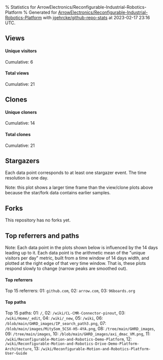 % Statistics for ArrowElectronics/Reconfigurable-Industrial-Robotics-Platform
% Generated for [ArrowElectronics/Reconfigurable-Industrial-Robotics-Platform](https://github.com/ArrowElectronics/Reconfigurable-Industrial-Robotics-Platform) with [jgehrcke/github-repo-stats](https://github.com/jgehrcke/github-repo-stats) at 2023-02-17 23:16 UTC.


## Views

#### Unique visitors
<div id="chart_views_unique" class="full-width-chart"></div>

Cumulative: 6

#### Total views
<div id="chart_views_total" class="full-width-chart"></div>

Cumulative: 21

<div class="pagebreak-for-print"> </div>

## Clones

#### Unique cloners
<div id="chart_clones_unique" class="full-width-chart"></div>

Cumulative: 14

#### Total clones
<div id="chart_clones_total" class="full-width-chart"></div>

Cumulative: 21



<div class="pagebreak-for-print"> </div>



## Stargazers

Each data point corresponds to at least one stargazer event.
The time resolution is one day.

<div id="chart_stargazers" class="full-width-chart"></div>


Note: this plot shows a larger time frame than the view/clone plots above because the star/fork data contains earlier samples.



## Forks

This repository has no forks yet.



<div class="pagebreak-for-print"> </div>



## Top referrers and paths


Note: Each data point in the plots shown below is influenced by the 14 days
leading up to it. Each data point is the arithmetic mean of the "unique
visitors per day" metric, built from a time window of 14 days width, and
plotted at the right edge of that very time window. That is, these plots
respond slowly to change (narrow peaks are smoothed out).




#### Top referrers


<div id="chart_referrers_top_n_alltime" class="full-width-chart"></div>

Top 15 referrers: 01: `github.com`, 02: `arrow.com`, 03: `96boards.org`





#### Top paths


<div id="chart_paths_top_n_alltime" class="full-width-chart"></div>

Top 15 paths: 01: `/`, 02: `/wiki/CL-CMR-Connector-pinout`, 03: `/wiki/Home/_edit`, 04: `/wiki/_new`, 05: `/wiki`, 06: `/blob/main/GHRD_images/IP_search_path3.png`, 07: `/blob/main/images/MitySom_5CSX-H5-4YA.png`, 08: `/tree/main/GHRD_images`, 09: `/tree/main/images`, 10: `/blob/main/GHRD_images/axi_dmac_VM.png`, 11: `/wiki/Reconfigurable-Motion-and-Robotics-Demo-Platform`, 12: `/wiki/Reconfigurable-Motion-and-Robotics-Drive-Demo-Platform-Architecture`, 13: `/wiki/Reconfigurable-Motion-and-Robotics-Platform-User-Guide`


<script type="text/javascript">
    vegaEmbed('#chart_views_unique', {"$schema": "https://vega.github.io/schema/vega-lite/v4.17.0.json", "config": {"arc": {"fill": "#1b1e23"}, "area": {"fill": "#1b1e23"}, "axisBottom": {"domainColor": "#a9b4c4", "gridColor": "#a9b4c4", "labelColor": "#1b1e23", "labelFont": "relative-mono-11-pitch-pro, Menlo, monospace", "tickColor": "#a9b4c4", "titleColor": "#1b1e23", "titleFont": "relative-mono-11-pitch-pro, Menlo, monospace"}, "axisLeft": {"domainColor": "#a9b4c4", "gridColor": "#a9b4c4", "labelColor": "#1b1e23", "labelFont": "relative-mono-11-pitch-pro, Menlo, monospace", "tickColor": "#a9b4c4", "titleColor": "#1b1e23", "titleFont": "relative-mono-11-pitch-pro, Menlo, monospace"}, "axisX": {"grid": false}, "axisY": {"grid": false, "labelBound": true}, "background": "#FFFFFF", "group": {"fill": "#FFFFFF"}, "header": {"fontWeight": 400, "labelFont": "relative-mono-11-pitch-pro, Menlo, monospace", "titleFont": "relative-mono-11-pitch-pro, Menlo, monospace"}, "legend": {"labelFont": "relative-mono-11-pitch-pro, Menlo, monospace", "symbolSize": 200, "symbolType": "circle", "titleFont": "relative-mono-11-pitch-pro, Menlo, monospace"}, "line": {"color": "#1b1e23", "stroke": "#1b1e23"}, "path": {"stroke": "#1b1e23"}, "point": {"color": "#1b1e23", "cursor": "pointer", "filled": true, "size": 20}, "range": {"category": ["#85a2f7", "#ea9755", "#7eb36a", "#f07071", "#bc85d9", "#e587b6", "#a9b4c4", "#d4c05e", "#64b9c4"]}, "style": {"bar": {"fill": "#1b1e23"}, "text": {"font": "relative-mono-11-pitch-pro, Menlo, monospace", "fontWeight": 400}}, "symbol": {"shape": "circle"}, "title": {"anchor": "start", "font": "relative-mono-11-pitch-pro, Menlo, monospace", "fontWeight": 400}, "trail": {"color": "#1b1e23", "stroke": "#1b1e23"}, "view": {"stroke": null}}, "data": {"name": "data-73a1bd608d325710fe06845cfab72a67"}, "datasets": {"data-73a1bd608d325710fe06845cfab72a67": [{"time": "2022-12-06T00:00:00+00:00", "views_total": 0, "views_unique": 0}, {"time": "2022-12-07T00:00:00+00:00", "views_total": 0, "views_unique": 0}, {"time": "2022-12-13T00:00:00+00:00", "views_total": 0, "views_unique": 0}, {"time": "2022-12-19T00:00:00+00:00", "views_total": 1, "views_unique": 1}, {"time": "2022-12-21T00:00:00+00:00", "views_total": 7, "views_unique": 1}, {"time": "2022-12-24T00:00:00+00:00", "views_total": 0, "views_unique": 0}, {"time": "2023-01-02T00:00:00+00:00", "views_total": 0, "views_unique": 0}, {"time": "2023-01-03T00:00:00+00:00", "views_total": 1, "views_unique": 1}, {"time": "2023-01-09T00:00:00+00:00", "views_total": 0, "views_unique": 0}, {"time": "2023-01-11T00:00:00+00:00", "views_total": 1, "views_unique": 1}, {"time": "2023-01-13T00:00:00+00:00", "views_total": 0, "views_unique": 0}, {"time": "2023-01-18T00:00:00+00:00", "views_total": 3, "views_unique": 1}, {"time": "2023-02-01T00:00:00+00:00", "views_total": 0, "views_unique": 0}, {"time": "2023-02-14T00:00:00+00:00", "views_total": 8, "views_unique": 1}]}, "encoding": {"tooltip": [{"field": "views_unique", "format": ".1f", "title": "views (u)", "type": "quantitative"}, {"field": "time", "format": "%B %e, %Y", "title": "date", "type": "temporal"}], "x": {"axis": {"labelAngle": 25}, "field": "time", "scale": {"domain": ["2022-12-06", "2023-02-14"]}, "timeUnit": "yearmonthdate", "title": "date", "type": "temporal"}, "y": {"axis": {}, "field": "views_unique", "scale": {"domain": [0, 1.1], "type": "linear", "zero": true}, "title": "unique views per day", "type": "quantitative"}}, "height": 200, "mark": {"point": true, "type": "line"}, "padding": 10, "width": "container"}, {"actions": false, "renderer": "svg"}).catch(console.error);
vegaEmbed('#chart_views_total', {"$schema": "https://vega.github.io/schema/vega-lite/v4.17.0.json", "config": {"arc": {"fill": "#1b1e23"}, "area": {"fill": "#1b1e23"}, "axisBottom": {"domainColor": "#a9b4c4", "gridColor": "#a9b4c4", "labelColor": "#1b1e23", "labelFont": "relative-mono-11-pitch-pro, Menlo, monospace", "tickColor": "#a9b4c4", "titleColor": "#1b1e23", "titleFont": "relative-mono-11-pitch-pro, Menlo, monospace"}, "axisLeft": {"domainColor": "#a9b4c4", "gridColor": "#a9b4c4", "labelColor": "#1b1e23", "labelFont": "relative-mono-11-pitch-pro, Menlo, monospace", "tickColor": "#a9b4c4", "titleColor": "#1b1e23", "titleFont": "relative-mono-11-pitch-pro, Menlo, monospace"}, "axisX": {"grid": false}, "axisY": {"grid": false, "labelBound": true}, "background": "#FFFFFF", "group": {"fill": "#FFFFFF"}, "header": {"fontWeight": 400, "labelFont": "relative-mono-11-pitch-pro, Menlo, monospace", "titleFont": "relative-mono-11-pitch-pro, Menlo, monospace"}, "legend": {"labelFont": "relative-mono-11-pitch-pro, Menlo, monospace", "symbolSize": 200, "symbolType": "circle", "titleFont": "relative-mono-11-pitch-pro, Menlo, monospace"}, "line": {"color": "#1b1e23", "stroke": "#1b1e23"}, "path": {"stroke": "#1b1e23"}, "point": {"color": "#1b1e23", "cursor": "pointer", "filled": true, "size": 20}, "range": {"category": ["#85a2f7", "#ea9755", "#7eb36a", "#f07071", "#bc85d9", "#e587b6", "#a9b4c4", "#d4c05e", "#64b9c4"]}, "style": {"bar": {"fill": "#1b1e23"}, "text": {"font": "relative-mono-11-pitch-pro, Menlo, monospace", "fontWeight": 400}}, "symbol": {"shape": "circle"}, "title": {"anchor": "start", "font": "relative-mono-11-pitch-pro, Menlo, monospace", "fontWeight": 400}, "trail": {"color": "#1b1e23", "stroke": "#1b1e23"}, "view": {"stroke": null}}, "data": {"name": "data-73a1bd608d325710fe06845cfab72a67"}, "datasets": {"data-73a1bd608d325710fe06845cfab72a67": [{"time": "2022-12-06T00:00:00+00:00", "views_total": 0, "views_unique": 0}, {"time": "2022-12-07T00:00:00+00:00", "views_total": 0, "views_unique": 0}, {"time": "2022-12-13T00:00:00+00:00", "views_total": 0, "views_unique": 0}, {"time": "2022-12-19T00:00:00+00:00", "views_total": 1, "views_unique": 1}, {"time": "2022-12-21T00:00:00+00:00", "views_total": 7, "views_unique": 1}, {"time": "2022-12-24T00:00:00+00:00", "views_total": 0, "views_unique": 0}, {"time": "2023-01-02T00:00:00+00:00", "views_total": 0, "views_unique": 0}, {"time": "2023-01-03T00:00:00+00:00", "views_total": 1, "views_unique": 1}, {"time": "2023-01-09T00:00:00+00:00", "views_total": 0, "views_unique": 0}, {"time": "2023-01-11T00:00:00+00:00", "views_total": 1, "views_unique": 1}, {"time": "2023-01-13T00:00:00+00:00", "views_total": 0, "views_unique": 0}, {"time": "2023-01-18T00:00:00+00:00", "views_total": 3, "views_unique": 1}, {"time": "2023-02-01T00:00:00+00:00", "views_total": 0, "views_unique": 0}, {"time": "2023-02-14T00:00:00+00:00", "views_total": 8, "views_unique": 1}]}, "encoding": {"tooltip": [{"field": "views_total", "format": ".1f", "title": "views (t)", "type": "quantitative"}, {"field": "time", "format": "%B %e, %Y", "title": "date", "type": "temporal"}], "x": {"axis": {"labelAngle": 25}, "field": "time", "scale": {"domain": ["2022-12-06", "2023-02-14"]}, "timeUnit": "yearmonthdate", "title": "date", "type": "temporal"}, "y": {"axis": {}, "field": "views_total", "scale": {"domain": [0, 8.8], "type": "linear", "zero": true}, "title": "total views per day", "type": "quantitative"}}, "height": 200, "mark": {"point": true, "type": "line"}, "padding": 10, "width": "container"}, {"actions": false, "renderer": "svg"}).catch(console.error);
vegaEmbed('#chart_clones_unique', {"$schema": "https://vega.github.io/schema/vega-lite/v4.17.0.json", "config": {"arc": {"fill": "#1b1e23"}, "area": {"fill": "#1b1e23"}, "axisBottom": {"domainColor": "#a9b4c4", "gridColor": "#a9b4c4", "labelColor": "#1b1e23", "labelFont": "relative-mono-11-pitch-pro, Menlo, monospace", "tickColor": "#a9b4c4", "titleColor": "#1b1e23", "titleFont": "relative-mono-11-pitch-pro, Menlo, monospace"}, "axisLeft": {"domainColor": "#a9b4c4", "gridColor": "#a9b4c4", "labelColor": "#1b1e23", "labelFont": "relative-mono-11-pitch-pro, Menlo, monospace", "tickColor": "#a9b4c4", "titleColor": "#1b1e23", "titleFont": "relative-mono-11-pitch-pro, Menlo, monospace"}, "axisX": {"grid": false}, "axisY": {"grid": false, "labelBound": true}, "background": "#FFFFFF", "group": {"fill": "#FFFFFF"}, "header": {"fontWeight": 400, "labelFont": "relative-mono-11-pitch-pro, Menlo, monospace", "titleFont": "relative-mono-11-pitch-pro, Menlo, monospace"}, "legend": {"labelFont": "relative-mono-11-pitch-pro, Menlo, monospace", "symbolSize": 200, "symbolType": "circle", "titleFont": "relative-mono-11-pitch-pro, Menlo, monospace"}, "line": {"color": "#1b1e23", "stroke": "#1b1e23"}, "path": {"stroke": "#1b1e23"}, "point": {"color": "#1b1e23", "cursor": "pointer", "filled": true, "size": 20}, "range": {"category": ["#85a2f7", "#ea9755", "#7eb36a", "#f07071", "#bc85d9", "#e587b6", "#a9b4c4", "#d4c05e", "#64b9c4"]}, "style": {"bar": {"fill": "#1b1e23"}, "text": {"font": "relative-mono-11-pitch-pro, Menlo, monospace", "fontWeight": 400}}, "symbol": {"shape": "circle"}, "title": {"anchor": "start", "font": "relative-mono-11-pitch-pro, Menlo, monospace", "fontWeight": 400}, "trail": {"color": "#1b1e23", "stroke": "#1b1e23"}, "view": {"stroke": null}}, "data": {"name": "data-b79e3e5f79ebb4b375817bb3f911e1b8"}, "datasets": {"data-b79e3e5f79ebb4b375817bb3f911e1b8": [{"clones_total": 4, "clones_unique": 2, "time": "2022-12-06T00:00:00+00:00"}, {"clones_total": 4, "clones_unique": 2, "time": "2022-12-07T00:00:00+00:00"}, {"clones_total": 1, "clones_unique": 1, "time": "2022-12-13T00:00:00+00:00"}, {"clones_total": 0, "clones_unique": 0, "time": "2022-12-19T00:00:00+00:00"}, {"clones_total": 0, "clones_unique": 0, "time": "2022-12-21T00:00:00+00:00"}, {"clones_total": 1, "clones_unique": 1, "time": "2022-12-24T00:00:00+00:00"}, {"clones_total": 1, "clones_unique": 1, "time": "2023-01-02T00:00:00+00:00"}, {"clones_total": 4, "clones_unique": 2, "time": "2023-01-03T00:00:00+00:00"}, {"clones_total": 1, "clones_unique": 1, "time": "2023-01-09T00:00:00+00:00"}, {"clones_total": 0, "clones_unique": 0, "time": "2023-01-11T00:00:00+00:00"}, {"clones_total": 1, "clones_unique": 1, "time": "2023-01-13T00:00:00+00:00"}, {"clones_total": 0, "clones_unique": 0, "time": "2023-01-18T00:00:00+00:00"}, {"clones_total": 3, "clones_unique": 2, "time": "2023-02-01T00:00:00+00:00"}, {"clones_total": 1, "clones_unique": 1, "time": "2023-02-14T00:00:00+00:00"}]}, "encoding": {"tooltip": [{"field": "clones_unique", "format": ".1f", "title": "clones (u)", "type": "quantitative"}, {"field": "time", "format": "%B %e, %Y", "title": "date", "type": "temporal"}], "x": {"axis": {"labelAngle": 25}, "field": "time", "scale": {"domain": ["2022-12-06", "2023-02-14"]}, "timeUnit": "yearmonthdate", "title": "date", "type": "temporal"}, "y": {"axis": {}, "field": "clones_unique", "scale": {"domain": [0, 2.2], "type": "linear", "zero": true}, "title": "unique clones per day", "type": "quantitative"}}, "height": 200, "mark": {"point": true, "type": "line"}, "padding": 10, "width": "container"}, {"actions": false, "renderer": "svg"}).catch(console.error);
vegaEmbed('#chart_clones_total', {"$schema": "https://vega.github.io/schema/vega-lite/v4.17.0.json", "config": {"arc": {"fill": "#1b1e23"}, "area": {"fill": "#1b1e23"}, "axisBottom": {"domainColor": "#a9b4c4", "gridColor": "#a9b4c4", "labelColor": "#1b1e23", "labelFont": "relative-mono-11-pitch-pro, Menlo, monospace", "tickColor": "#a9b4c4", "titleColor": "#1b1e23", "titleFont": "relative-mono-11-pitch-pro, Menlo, monospace"}, "axisLeft": {"domainColor": "#a9b4c4", "gridColor": "#a9b4c4", "labelColor": "#1b1e23", "labelFont": "relative-mono-11-pitch-pro, Menlo, monospace", "tickColor": "#a9b4c4", "titleColor": "#1b1e23", "titleFont": "relative-mono-11-pitch-pro, Menlo, monospace"}, "axisX": {"grid": false}, "axisY": {"grid": false, "labelBound": true}, "background": "#FFFFFF", "group": {"fill": "#FFFFFF"}, "header": {"fontWeight": 400, "labelFont": "relative-mono-11-pitch-pro, Menlo, monospace", "titleFont": "relative-mono-11-pitch-pro, Menlo, monospace"}, "legend": {"labelFont": "relative-mono-11-pitch-pro, Menlo, monospace", "symbolSize": 200, "symbolType": "circle", "titleFont": "relative-mono-11-pitch-pro, Menlo, monospace"}, "line": {"color": "#1b1e23", "stroke": "#1b1e23"}, "path": {"stroke": "#1b1e23"}, "point": {"color": "#1b1e23", "cursor": "pointer", "filled": true, "size": 20}, "range": {"category": ["#85a2f7", "#ea9755", "#7eb36a", "#f07071", "#bc85d9", "#e587b6", "#a9b4c4", "#d4c05e", "#64b9c4"]}, "style": {"bar": {"fill": "#1b1e23"}, "text": {"font": "relative-mono-11-pitch-pro, Menlo, monospace", "fontWeight": 400}}, "symbol": {"shape": "circle"}, "title": {"anchor": "start", "font": "relative-mono-11-pitch-pro, Menlo, monospace", "fontWeight": 400}, "trail": {"color": "#1b1e23", "stroke": "#1b1e23"}, "view": {"stroke": null}}, "data": {"name": "data-b79e3e5f79ebb4b375817bb3f911e1b8"}, "datasets": {"data-b79e3e5f79ebb4b375817bb3f911e1b8": [{"clones_total": 4, "clones_unique": 2, "time": "2022-12-06T00:00:00+00:00"}, {"clones_total": 4, "clones_unique": 2, "time": "2022-12-07T00:00:00+00:00"}, {"clones_total": 1, "clones_unique": 1, "time": "2022-12-13T00:00:00+00:00"}, {"clones_total": 0, "clones_unique": 0, "time": "2022-12-19T00:00:00+00:00"}, {"clones_total": 0, "clones_unique": 0, "time": "2022-12-21T00:00:00+00:00"}, {"clones_total": 1, "clones_unique": 1, "time": "2022-12-24T00:00:00+00:00"}, {"clones_total": 1, "clones_unique": 1, "time": "2023-01-02T00:00:00+00:00"}, {"clones_total": 4, "clones_unique": 2, "time": "2023-01-03T00:00:00+00:00"}, {"clones_total": 1, "clones_unique": 1, "time": "2023-01-09T00:00:00+00:00"}, {"clones_total": 0, "clones_unique": 0, "time": "2023-01-11T00:00:00+00:00"}, {"clones_total": 1, "clones_unique": 1, "time": "2023-01-13T00:00:00+00:00"}, {"clones_total": 0, "clones_unique": 0, "time": "2023-01-18T00:00:00+00:00"}, {"clones_total": 3, "clones_unique": 2, "time": "2023-02-01T00:00:00+00:00"}, {"clones_total": 1, "clones_unique": 1, "time": "2023-02-14T00:00:00+00:00"}]}, "encoding": {"tooltip": [{"field": "clones_total", "format": ".1f", "title": "clones (t)", "type": "quantitative"}, {"field": "time", "format": "%B %e, %Y", "title": "date", "type": "temporal"}], "x": {"axis": {"labelAngle": 25}, "field": "time", "scale": {"domain": ["2022-12-06", "2023-02-14"]}, "timeUnit": "yearmonthdate", "title": "date", "type": "temporal"}, "y": {"axis": {}, "field": "clones_total", "scale": {"domain": [0, 4.4], "type": "linear", "zero": true}, "title": "total clones per day", "type": "quantitative"}}, "height": 200, "mark": {"point": true, "type": "line"}, "padding": 10, "width": "container"}, {"actions": false, "renderer": "svg"}).catch(console.error);
vegaEmbed('#chart_stargazers', {"$schema": "https://vega.github.io/schema/vega-lite/v4.17.0.json", "config": {"arc": {"fill": "#1b1e23"}, "area": {"fill": "#1b1e23"}, "axisBottom": {"domainColor": "#a9b4c4", "gridColor": "#a9b4c4", "labelColor": "#1b1e23", "labelFont": "relative-mono-11-pitch-pro, Menlo, monospace", "tickColor": "#a9b4c4", "titleColor": "#1b1e23", "titleFont": "relative-mono-11-pitch-pro, Menlo, monospace"}, "axisLeft": {"domainColor": "#a9b4c4", "gridColor": "#a9b4c4", "labelColor": "#1b1e23", "labelFont": "relative-mono-11-pitch-pro, Menlo, monospace", "tickColor": "#a9b4c4", "titleColor": "#1b1e23", "titleFont": "relative-mono-11-pitch-pro, Menlo, monospace"}, "axisX": {"grid": false}, "axisY": {"grid": false}, "background": "#FFFFFF", "group": {"fill": "#FFFFFF"}, "header": {"fontWeight": 400, "labelFont": "relative-mono-11-pitch-pro, Menlo, monospace", "titleFont": "relative-mono-11-pitch-pro, Menlo, monospace"}, "legend": {"labelFont": "relative-mono-11-pitch-pro, Menlo, monospace", "symbolSize": 200, "symbolType": "circle", "titleFont": "relative-mono-11-pitch-pro, Menlo, monospace"}, "line": {"color": "#1b1e23", "stroke": "#1b1e23"}, "path": {"stroke": "#1b1e23"}, "point": {"color": "#1b1e23", "cursor": "pointer", "filled": true, "size": 50}, "range": {"category": ["#85a2f7", "#ea9755", "#7eb36a", "#f07071", "#bc85d9", "#e587b6", "#a9b4c4", "#d4c05e", "#64b9c4"]}, "style": {"bar": {"fill": "#1b1e23"}, "text": {"font": "relative-mono-11-pitch-pro, Menlo, monospace", "fontWeight": 400}}, "symbol": {"shape": "circle"}, "title": {"anchor": "start", "font": "relative-mono-11-pitch-pro, Menlo, monospace", "fontWeight": 400}, "trail": {"color": "#1b1e23", "stroke": "#1b1e23"}, "view": {"stroke": null}}, "data": {"name": "data-447fe80a1a370205cf47e5ab80ce8888"}, "datasets": {"data-447fe80a1a370205cf47e5ab80ce8888": [{"stars_cumulative": 1, "time": "2021-07-23T06:39:47+00:00"}, {"stars_cumulative": 2, "time": "2022-04-30T19:19:24+00:00"}]}, "encoding": {"tooltip": [{"field": "stars_cumulative", "format": "d", "title": "stars", "type": "quantitative"}, {"field": "time", "format": "%B %e, %Y", "title": "date", "type": "temporal"}], "x": {"axis": {"labelAngle": 25}, "field": "time", "scale": {"domain": ["2021-07-23", "2023-02-14"]}, "timeUnit": "yearmonthdate", "title": "date", "type": "temporal"}, "y": {"field": "stars_cumulative", "scale": {"domain": [0, 2.2], "zero": true}, "title": "stargazer count (cumulative)", "type": "quantitative"}}, "height": 300, "mark": {"point": true, "type": "line"}, "padding": 10, "width": "container"}, {"actions": false, "renderer": "svg"}).catch(console.error);
vegaEmbed('#chart_referrers_top_n_alltime', {"$schema": "https://vega.github.io/schema/vega-lite/v4.17.0.json", "config": {"arc": {"fill": "#1b1e23"}, "area": {"fill": "#1b1e23"}, "axisBottom": {"domainColor": "#a9b4c4", "gridColor": "#a9b4c4", "labelColor": "#1b1e23", "labelFont": "relative-mono-11-pitch-pro, Menlo, monospace", "tickColor": "#a9b4c4", "titleColor": "#1b1e23", "titleFont": "relative-mono-11-pitch-pro, Menlo, monospace"}, "axisLeft": {"domainColor": "#a9b4c4", "gridColor": "#a9b4c4", "labelColor": "#1b1e23", "labelFont": "relative-mono-11-pitch-pro, Menlo, monospace", "tickColor": "#a9b4c4", "titleColor": "#1b1e23", "titleFont": "relative-mono-11-pitch-pro, Menlo, monospace"}, "axisX": {"grid": false}, "axisY": {"grid": false}, "background": "#FFFFFF", "group": {"fill": "#FFFFFF"}, "header": {"fontWeight": 400, "labelFont": "relative-mono-11-pitch-pro, Menlo, monospace", "titleFont": "relative-mono-11-pitch-pro, Menlo, monospace"}, "legend": {"labelFont": "relative-mono-11-pitch-pro, Menlo, monospace", "symbolSize": 200, "symbolType": "circle", "titleFont": "relative-mono-11-pitch-pro, Menlo, monospace"}, "line": {"color": "#1b1e23", "stroke": "#1b1e23"}, "path": {"stroke": "#1b1e23"}, "point": {"color": "#1b1e23", "cursor": "pointer", "filled": true, "size": 30}, "range": {"category": ["#85a2f7", "#ea9755", "#7eb36a", "#f07071", "#bc85d9", "#e587b6", "#a9b4c4", "#d4c05e", "#64b9c4"]}, "style": {"bar": {"fill": "#1b1e23"}, "text": {"font": "relative-mono-11-pitch-pro, Menlo, monospace", "fontWeight": 400}}, "symbol": {"shape": "circle"}, "title": {"anchor": "start", "font": "relative-mono-11-pitch-pro, Menlo, monospace", "fontWeight": 400}, "trail": {"color": "#1b1e23", "stroke": "#1b1e23"}, "view": {"stroke": null}}, "data": {"name": "data-f99747dcaf02f59f0db4c440b2feeea0"}, "datasets": {"data-f99747dcaf02f59f0db4c440b2feeea0": [{"referrer": "github.com", "time": "2022-12-22T00:00:00+00:00", "views_unique": 1.0, "views_unique_norm": 0.07142857142857142}, {"referrer": "github.com", "time": "2022-12-23T00:00:00+00:00", "views_unique": 1.0, "views_unique_norm": 0.07142857142857142}, {"referrer": "github.com", "time": "2022-12-24T00:00:00+00:00", "views_unique": 1.0, "views_unique_norm": 0.07142857142857142}, {"referrer": "github.com", "time": "2022-12-25T00:00:00+00:00", "views_unique": 1.0, "views_unique_norm": 0.07142857142857142}, {"referrer": "github.com", "time": "2022-12-26T00:00:00+00:00", "views_unique": 1.0, "views_unique_norm": 0.07142857142857142}, {"referrer": "github.com", "time": "2022-12-27T00:00:00+00:00", "views_unique": 1.0, "views_unique_norm": 0.07142857142857142}, {"referrer": "github.com", "time": "2022-12-28T00:00:00+00:00", "views_unique": 1.0, "views_unique_norm": 0.07142857142857142}, {"referrer": "github.com", "time": "2022-12-29T00:00:00+00:00", "views_unique": 1.0, "views_unique_norm": 0.07142857142857142}, {"referrer": "github.com", "time": "2022-12-30T00:00:00+00:00", "views_unique": 1.0, "views_unique_norm": 0.07142857142857142}, {"referrer": "github.com", "time": "2022-12-31T00:00:00+00:00", "views_unique": 1.0, "views_unique_norm": 0.07142857142857142}, {"referrer": "github.com", "time": "2023-01-01T00:00:00+00:00", "views_unique": 1.0, "views_unique_norm": 0.07142857142857142}, {"referrer": "github.com", "time": "2023-01-02T00:00:00+00:00", "views_unique": 1.0, "views_unique_norm": 0.07142857142857142}, {"referrer": "github.com", "time": "2023-01-03T00:00:00+00:00", "views_unique": 1.0, "views_unique_norm": 0.07142857142857142}, {"referrer": "github.com", "time": "2023-01-04T00:00:00+00:00", "views_unique": 1.0, "views_unique_norm": 0.07142857142857142}, {"referrer": "github.com", "time": "2023-01-05T00:00:00+00:00", "views_unique": 1.0, "views_unique_norm": 0.07142857142857142}, {"referrer": "github.com", "time": "2023-01-06T00:00:00+00:00", "views_unique": 1.0, "views_unique_norm": 0.07142857142857142}, {"referrer": "github.com", "time": "2023-01-07T00:00:00+00:00", "views_unique": 1.0, "views_unique_norm": 0.07142857142857142}, {"referrer": "github.com", "time": "2023-01-08T00:00:00+00:00", "views_unique": 1.0, "views_unique_norm": 0.07142857142857142}, {"referrer": "github.com", "time": "2023-01-09T00:00:00+00:00", "views_unique": 1.0, "views_unique_norm": 0.07142857142857142}, {"referrer": "github.com", "time": "2023-01-10T00:00:00+00:00", "views_unique": 1.0, "views_unique_norm": 0.07142857142857142}, {"referrer": "github.com", "time": "2023-01-11T00:00:00+00:00", "views_unique": 1.0, "views_unique_norm": 0.07142857142857142}, {"referrer": "github.com", "time": "2023-01-12T00:00:00+00:00", "views_unique": 1.0, "views_unique_norm": 0.07142857142857142}, {"referrer": "github.com", "time": "2023-01-13T00:00:00+00:00", "views_unique": 1.0, "views_unique_norm": 0.07142857142857142}, {"referrer": "github.com", "time": "2023-01-14T00:00:00+00:00", "views_unique": 1.0, "views_unique_norm": 0.07142857142857142}, {"referrer": "github.com", "time": "2023-01-15T00:00:00+00:00", "views_unique": 1.0, "views_unique_norm": 0.07142857142857142}, {"referrer": "github.com", "time": "2023-01-16T00:00:00+00:00", "views_unique": 1.0, "views_unique_norm": 0.07142857142857142}, {"referrer": "github.com", "time": "2023-01-17T00:00:00+00:00", "views_unique": null, "views_unique_norm": null}, {"referrer": "github.com", "time": "2023-01-18T00:00:00+00:00", "views_unique": null, "views_unique_norm": null}, {"referrer": "github.com", "time": "2023-01-19T00:00:00+00:00", "views_unique": null, "views_unique_norm": null}, {"referrer": "github.com", "time": "2023-01-20T00:00:00+00:00", "views_unique": null, "views_unique_norm": null}, {"referrer": "github.com", "time": "2023-01-21T00:00:00+00:00", "views_unique": null, "views_unique_norm": null}, {"referrer": "github.com", "time": "2023-01-22T00:00:00+00:00", "views_unique": null, "views_unique_norm": null}, {"referrer": "github.com", "time": "2023-01-23T00:00:00+00:00", "views_unique": null, "views_unique_norm": null}, {"referrer": "github.com", "time": "2023-01-24T00:00:00+00:00", "views_unique": null, "views_unique_norm": null}, {"referrer": "github.com", "time": "2023-02-15T00:00:00+00:00", "views_unique": null, "views_unique_norm": null}, {"referrer": "github.com", "time": "2023-02-16T00:00:00+00:00", "views_unique": null, "views_unique_norm": null}, {"referrer": "github.com", "time": "2023-02-17T00:00:00+00:00", "views_unique": null, "views_unique_norm": null}, {"referrer": "arrow.com", "time": "2022-12-22T00:00:00+00:00", "views_unique": null, "views_unique_norm": null}, {"referrer": "arrow.com", "time": "2022-12-23T00:00:00+00:00", "views_unique": null, "views_unique_norm": null}, {"referrer": "arrow.com", "time": "2022-12-24T00:00:00+00:00", "views_unique": null, "views_unique_norm": null}, {"referrer": "arrow.com", "time": "2022-12-25T00:00:00+00:00", "views_unique": null, "views_unique_norm": null}, {"referrer": "arrow.com", "time": "2022-12-26T00:00:00+00:00", "views_unique": null, "views_unique_norm": null}, {"referrer": "arrow.com", "time": "2022-12-27T00:00:00+00:00", "views_unique": null, "views_unique_norm": null}, {"referrer": "arrow.com", "time": "2022-12-28T00:00:00+00:00", "views_unique": null, "views_unique_norm": null}, {"referrer": "arrow.com", "time": "2022-12-29T00:00:00+00:00", "views_unique": null, "views_unique_norm": null}, {"referrer": "arrow.com", "time": "2022-12-30T00:00:00+00:00", "views_unique": null, "views_unique_norm": null}, {"referrer": "arrow.com", "time": "2022-12-31T00:00:00+00:00", "views_unique": null, "views_unique_norm": null}, {"referrer": "arrow.com", "time": "2023-01-01T00:00:00+00:00", "views_unique": null, "views_unique_norm": null}, {"referrer": "arrow.com", "time": "2023-01-02T00:00:00+00:00", "views_unique": null, "views_unique_norm": null}, {"referrer": "arrow.com", "time": "2023-01-03T00:00:00+00:00", "views_unique": null, "views_unique_norm": null}, {"referrer": "arrow.com", "time": "2023-01-04T00:00:00+00:00", "views_unique": null, "views_unique_norm": null}, {"referrer": "arrow.com", "time": "2023-01-05T00:00:00+00:00", "views_unique": null, "views_unique_norm": null}, {"referrer": "arrow.com", "time": "2023-01-06T00:00:00+00:00", "views_unique": null, "views_unique_norm": null}, {"referrer": "arrow.com", "time": "2023-01-07T00:00:00+00:00", "views_unique": null, "views_unique_norm": null}, {"referrer": "arrow.com", "time": "2023-01-08T00:00:00+00:00", "views_unique": null, "views_unique_norm": null}, {"referrer": "arrow.com", "time": "2023-01-09T00:00:00+00:00", "views_unique": null, "views_unique_norm": null}, {"referrer": "arrow.com", "time": "2023-01-10T00:00:00+00:00", "views_unique": null, "views_unique_norm": null}, {"referrer": "arrow.com", "time": "2023-01-11T00:00:00+00:00", "views_unique": null, "views_unique_norm": null}, {"referrer": "arrow.com", "time": "2023-01-12T00:00:00+00:00", "views_unique": null, "views_unique_norm": null}, {"referrer": "arrow.com", "time": "2023-01-13T00:00:00+00:00", "views_unique": null, "views_unique_norm": null}, {"referrer": "arrow.com", "time": "2023-01-14T00:00:00+00:00", "views_unique": null, "views_unique_norm": null}, {"referrer": "arrow.com", "time": "2023-01-15T00:00:00+00:00", "views_unique": null, "views_unique_norm": null}, {"referrer": "arrow.com", "time": "2023-01-16T00:00:00+00:00", "views_unique": null, "views_unique_norm": null}, {"referrer": "arrow.com", "time": "2023-01-17T00:00:00+00:00", "views_unique": null, "views_unique_norm": null}, {"referrer": "arrow.com", "time": "2023-01-18T00:00:00+00:00", "views_unique": null, "views_unique_norm": null}, {"referrer": "arrow.com", "time": "2023-01-19T00:00:00+00:00", "views_unique": null, "views_unique_norm": null}, {"referrer": "arrow.com", "time": "2023-01-20T00:00:00+00:00", "views_unique": null, "views_unique_norm": null}, {"referrer": "arrow.com", "time": "2023-01-21T00:00:00+00:00", "views_unique": null, "views_unique_norm": null}, {"referrer": "arrow.com", "time": "2023-01-22T00:00:00+00:00", "views_unique": null, "views_unique_norm": null}, {"referrer": "arrow.com", "time": "2023-01-23T00:00:00+00:00", "views_unique": null, "views_unique_norm": null}, {"referrer": "arrow.com", "time": "2023-01-24T00:00:00+00:00", "views_unique": null, "views_unique_norm": null}, {"referrer": "arrow.com", "time": "2023-02-15T00:00:00+00:00", "views_unique": 1.0, "views_unique_norm": 0.07142857142857142}, {"referrer": "arrow.com", "time": "2023-02-16T00:00:00+00:00", "views_unique": 1.0, "views_unique_norm": 0.07142857142857142}, {"referrer": "arrow.com", "time": "2023-02-17T00:00:00+00:00", "views_unique": 1.0, "views_unique_norm": 0.07142857142857142}, {"referrer": "96boards.org", "time": "2022-12-22T00:00:00+00:00", "views_unique": null, "views_unique_norm": null}, {"referrer": "96boards.org", "time": "2022-12-23T00:00:00+00:00", "views_unique": null, "views_unique_norm": null}, {"referrer": "96boards.org", "time": "2022-12-24T00:00:00+00:00", "views_unique": null, "views_unique_norm": null}, {"referrer": "96boards.org", "time": "2022-12-25T00:00:00+00:00", "views_unique": null, "views_unique_norm": null}, {"referrer": "96boards.org", "time": "2022-12-26T00:00:00+00:00", "views_unique": null, "views_unique_norm": null}, {"referrer": "96boards.org", "time": "2022-12-27T00:00:00+00:00", "views_unique": null, "views_unique_norm": null}, {"referrer": "96boards.org", "time": "2022-12-28T00:00:00+00:00", "views_unique": null, "views_unique_norm": null}, {"referrer": "96boards.org", "time": "2022-12-29T00:00:00+00:00", "views_unique": null, "views_unique_norm": null}, {"referrer": "96boards.org", "time": "2022-12-30T00:00:00+00:00", "views_unique": null, "views_unique_norm": null}, {"referrer": "96boards.org", "time": "2022-12-31T00:00:00+00:00", "views_unique": null, "views_unique_norm": null}, {"referrer": "96boards.org", "time": "2023-01-01T00:00:00+00:00", "views_unique": null, "views_unique_norm": null}, {"referrer": "96boards.org", "time": "2023-01-02T00:00:00+00:00", "views_unique": null, "views_unique_norm": null}, {"referrer": "96boards.org", "time": "2023-01-03T00:00:00+00:00", "views_unique": null, "views_unique_norm": null}, {"referrer": "96boards.org", "time": "2023-01-04T00:00:00+00:00", "views_unique": null, "views_unique_norm": null}, {"referrer": "96boards.org", "time": "2023-01-05T00:00:00+00:00", "views_unique": null, "views_unique_norm": null}, {"referrer": "96boards.org", "time": "2023-01-06T00:00:00+00:00", "views_unique": null, "views_unique_norm": null}, {"referrer": "96boards.org", "time": "2023-01-07T00:00:00+00:00", "views_unique": null, "views_unique_norm": null}, {"referrer": "96boards.org", "time": "2023-01-08T00:00:00+00:00", "views_unique": null, "views_unique_norm": null}, {"referrer": "96boards.org", "time": "2023-01-09T00:00:00+00:00", "views_unique": null, "views_unique_norm": null}, {"referrer": "96boards.org", "time": "2023-01-10T00:00:00+00:00", "views_unique": null, "views_unique_norm": null}, {"referrer": "96boards.org", "time": "2023-01-11T00:00:00+00:00", "views_unique": null, "views_unique_norm": null}, {"referrer": "96boards.org", "time": "2023-01-12T00:00:00+00:00", "views_unique": 1.0, "views_unique_norm": 0.07142857142857142}, {"referrer": "96boards.org", "time": "2023-01-13T00:00:00+00:00", "views_unique": 1.0, "views_unique_norm": 0.07142857142857142}, {"referrer": "96boards.org", "time": "2023-01-14T00:00:00+00:00", "views_unique": 1.0, "views_unique_norm": 0.07142857142857142}, {"referrer": "96boards.org", "time": "2023-01-15T00:00:00+00:00", "views_unique": 1.0, "views_unique_norm": 0.07142857142857142}, {"referrer": "96boards.org", "time": "2023-01-16T00:00:00+00:00", "views_unique": 1.0, "views_unique_norm": 0.07142857142857142}, {"referrer": "96boards.org", "time": "2023-01-17T00:00:00+00:00", "views_unique": 1.0, "views_unique_norm": 0.07142857142857142}, {"referrer": "96boards.org", "time": "2023-01-18T00:00:00+00:00", "views_unique": 1.0, "views_unique_norm": 0.07142857142857142}, {"referrer": "96boards.org", "time": "2023-01-19T00:00:00+00:00", "views_unique": 1.0, "views_unique_norm": 0.07142857142857142}, {"referrer": "96boards.org", "time": "2023-01-20T00:00:00+00:00", "views_unique": 1.0, "views_unique_norm": 0.07142857142857142}, {"referrer": "96boards.org", "time": "2023-01-21T00:00:00+00:00", "views_unique": 1.0, "views_unique_norm": 0.07142857142857142}, {"referrer": "96boards.org", "time": "2023-01-22T00:00:00+00:00", "views_unique": 1.0, "views_unique_norm": 0.07142857142857142}, {"referrer": "96boards.org", "time": "2023-01-23T00:00:00+00:00", "views_unique": 1.0, "views_unique_norm": 0.07142857142857142}, {"referrer": "96boards.org", "time": "2023-01-24T00:00:00+00:00", "views_unique": 1.0, "views_unique_norm": 0.07142857142857142}, {"referrer": "96boards.org", "time": "2023-02-15T00:00:00+00:00", "views_unique": null, "views_unique_norm": null}, {"referrer": "96boards.org", "time": "2023-02-16T00:00:00+00:00", "views_unique": null, "views_unique_norm": null}, {"referrer": "96boards.org", "time": "2023-02-17T00:00:00+00:00", "views_unique": null, "views_unique_norm": null}]}, "encoding": {"color": {"field": "referrer", "legend": {"direction": "vertical", "orient": "top", "title": "Legend:"}, "sort": {"field": "order"}, "type": "nominal"}, "tooltip": [{"field": "referrer", "type": "nominal"}, {"field": "views_unique_norm", "format": ".2f", "title": "views (14d mean)", "type": "quantitative"}, {"field": "time", "format": "%B %e, %Y", "title": "date", "type": "temporal"}], "x": {"axis": {"labelAngle": 25}, "field": "time", "scale": {"domain": ["2022-12-06", "2023-02-14"]}, "timeUnit": "yearmonthdate", "title": "date", "type": "temporal"}, "y": {"field": "views_unique_norm", "scale": {"domain": [0, 0.07857142857142857], "type": "linear", "zero": true}, "title": "unique visitors per day (mean from last 14 days)", "type": "quantitative"}}, "height": 300, "mark": {"point": true, "type": "line"}, "padding": 10, "width": "container"}, {"actions": false, "renderer": "svg"}).catch(console.error);
vegaEmbed('#chart_paths_top_n_alltime', {"$schema": "https://vega.github.io/schema/vega-lite/v4.17.0.json", "config": {"arc": {"fill": "#1b1e23"}, "area": {"fill": "#1b1e23"}, "axisBottom": {"domainColor": "#a9b4c4", "gridColor": "#a9b4c4", "labelColor": "#1b1e23", "labelFont": "relative-mono-11-pitch-pro, Menlo, monospace", "tickColor": "#a9b4c4", "titleColor": "#1b1e23", "titleFont": "relative-mono-11-pitch-pro, Menlo, monospace"}, "axisLeft": {"domainColor": "#a9b4c4", "gridColor": "#a9b4c4", "labelColor": "#1b1e23", "labelFont": "relative-mono-11-pitch-pro, Menlo, monospace", "tickColor": "#a9b4c4", "titleColor": "#1b1e23", "titleFont": "relative-mono-11-pitch-pro, Menlo, monospace"}, "axisX": {"grid": false}, "axisY": {"grid": false}, "background": "#FFFFFF", "group": {"fill": "#FFFFFF"}, "header": {"fontWeight": 400, "labelFont": "relative-mono-11-pitch-pro, Menlo, monospace", "titleFont": "relative-mono-11-pitch-pro, Menlo, monospace"}, "legend": {"labelFont": "relative-mono-11-pitch-pro, Menlo, monospace", "symbolSize": 200, "symbolType": "circle", "titleFont": "relative-mono-11-pitch-pro, Menlo, monospace"}, "line": {"color": "#1b1e23", "stroke": "#1b1e23"}, "path": {"stroke": "#1b1e23"}, "point": {"color": "#1b1e23", "cursor": "pointer", "filled": true, "size": 30}, "range": {"category": ["#85a2f7", "#ea9755", "#7eb36a", "#f07071", "#bc85d9", "#e587b6", "#a9b4c4", "#d4c05e", "#64b9c4"]}, "style": {"bar": {"fill": "#1b1e23"}, "text": {"font": "relative-mono-11-pitch-pro, Menlo, monospace", "fontWeight": 400}}, "symbol": {"shape": "circle"}, "title": {"anchor": "start", "font": "relative-mono-11-pitch-pro, Menlo, monospace", "fontWeight": 400}, "trail": {"color": "#1b1e23", "stroke": "#1b1e23"}, "view": {"stroke": null}}, "data": {"name": "data-3ed53c79f5808af3f9a7de4bd8bc0784"}, "datasets": {"data-3ed53c79f5808af3f9a7de4bd8bc0784": [{"path": "/", "time": "2022-12-20T00:00:00+00:00", "views_unique": 1.0, "views_unique_norm": 0.07142857142857142}, {"path": "/", "time": "2022-12-21T00:00:00+00:00", "views_unique": 1.0, "views_unique_norm": 0.07142857142857142}, {"path": "/", "time": "2022-12-22T00:00:00+00:00", "views_unique": 2.0, "views_unique_norm": 0.14285714285714285}, {"path": "/", "time": "2022-12-23T00:00:00+00:00", "views_unique": 2.0, "views_unique_norm": 0.14285714285714285}, {"path": "/", "time": "2022-12-24T00:00:00+00:00", "views_unique": 2.0, "views_unique_norm": 0.14285714285714285}, {"path": "/", "time": "2022-12-25T00:00:00+00:00", "views_unique": 2.0, "views_unique_norm": 0.14285714285714285}, {"path": "/", "time": "2022-12-26T00:00:00+00:00", "views_unique": 2.0, "views_unique_norm": 0.14285714285714285}, {"path": "/", "time": "2022-12-27T00:00:00+00:00", "views_unique": 2.0, "views_unique_norm": 0.14285714285714285}, {"path": "/", "time": "2022-12-28T00:00:00+00:00", "views_unique": 2.0, "views_unique_norm": 0.14285714285714285}, {"path": "/", "time": "2022-12-29T00:00:00+00:00", "views_unique": 2.0, "views_unique_norm": 0.14285714285714285}, {"path": "/", "time": "2022-12-30T00:00:00+00:00", "views_unique": 2.0, "views_unique_norm": 0.14285714285714285}, {"path": "/", "time": "2022-12-31T00:00:00+00:00", "views_unique": 2.0, "views_unique_norm": 0.14285714285714285}, {"path": "/", "time": "2023-01-01T00:00:00+00:00", "views_unique": 2.0, "views_unique_norm": 0.14285714285714285}, {"path": "/", "time": "2023-01-02T00:00:00+00:00", "views_unique": 1.0, "views_unique_norm": 0.07142857142857142}, {"path": "/", "time": "2023-01-03T00:00:00+00:00", "views_unique": 1.0, "views_unique_norm": 0.07142857142857142}, {"path": "/", "time": "2023-01-04T00:00:00+00:00", "views_unique": null, "views_unique_norm": null}, {"path": "/", "time": "2023-01-05T00:00:00+00:00", "views_unique": null, "views_unique_norm": null}, {"path": "/", "time": "2023-01-06T00:00:00+00:00", "views_unique": null, "views_unique_norm": null}, {"path": "/", "time": "2023-01-07T00:00:00+00:00", "views_unique": null, "views_unique_norm": null}, {"path": "/", "time": "2023-01-08T00:00:00+00:00", "views_unique": null, "views_unique_norm": null}, {"path": "/", "time": "2023-01-09T00:00:00+00:00", "views_unique": null, "views_unique_norm": null}, {"path": "/", "time": "2023-01-10T00:00:00+00:00", "views_unique": null, "views_unique_norm": null}, {"path": "/", "time": "2023-01-11T00:00:00+00:00", "views_unique": null, "views_unique_norm": null}, {"path": "/", "time": "2023-01-12T00:00:00+00:00", "views_unique": 1.0, "views_unique_norm": 0.07142857142857142}, {"path": "/", "time": "2023-01-13T00:00:00+00:00", "views_unique": 1.0, "views_unique_norm": 0.07142857142857142}, {"path": "/", "time": "2023-01-14T00:00:00+00:00", "views_unique": 1.0, "views_unique_norm": 0.07142857142857142}, {"path": "/", "time": "2023-01-15T00:00:00+00:00", "views_unique": 1.0, "views_unique_norm": 0.07142857142857142}, {"path": "/", "time": "2023-01-16T00:00:00+00:00", "views_unique": 1.0, "views_unique_norm": 0.07142857142857142}, {"path": "/", "time": "2023-01-17T00:00:00+00:00", "views_unique": 1.0, "views_unique_norm": 0.07142857142857142}, {"path": "/", "time": "2023-01-18T00:00:00+00:00", "views_unique": 1.0, "views_unique_norm": 0.07142857142857142}, {"path": "/", "time": "2023-01-19T00:00:00+00:00", "views_unique": 2.0, "views_unique_norm": 0.14285714285714285}, {"path": "/", "time": "2023-01-20T00:00:00+00:00", "views_unique": 2.0, "views_unique_norm": 0.14285714285714285}, {"path": "/", "time": "2023-01-21T00:00:00+00:00", "views_unique": 2.0, "views_unique_norm": 0.14285714285714285}, {"path": "/", "time": "2023-01-22T00:00:00+00:00", "views_unique": 2.0, "views_unique_norm": 0.14285714285714285}, {"path": "/", "time": "2023-01-23T00:00:00+00:00", "views_unique": 2.0, "views_unique_norm": 0.14285714285714285}, {"path": "/", "time": "2023-01-24T00:00:00+00:00", "views_unique": 2.0, "views_unique_norm": 0.14285714285714285}, {"path": "/", "time": "2023-01-25T00:00:00+00:00", "views_unique": 1.0, "views_unique_norm": 0.07142857142857142}, {"path": "/", "time": "2023-01-26T00:00:00+00:00", "views_unique": 1.0, "views_unique_norm": 0.07142857142857142}, {"path": "/", "time": "2023-01-27T00:00:00+00:00", "views_unique": 1.0, "views_unique_norm": 0.07142857142857142}, {"path": "/", "time": "2023-01-28T00:00:00+00:00", "views_unique": 1.0, "views_unique_norm": 0.07142857142857142}, {"path": "/", "time": "2023-01-29T00:00:00+00:00", "views_unique": 1.0, "views_unique_norm": 0.07142857142857142}, {"path": "/", "time": "2023-01-30T00:00:00+00:00", "views_unique": 1.0, "views_unique_norm": 0.07142857142857142}, {"path": "/", "time": "2023-01-31T00:00:00+00:00", "views_unique": 1.0, "views_unique_norm": 0.07142857142857142}, {"path": "/", "time": "2023-02-15T00:00:00+00:00", "views_unique": 1.0, "views_unique_norm": 0.07142857142857142}, {"path": "/", "time": "2023-02-16T00:00:00+00:00", "views_unique": 1.0, "views_unique_norm": 0.07142857142857142}, {"path": "/", "time": "2023-02-17T00:00:00+00:00", "views_unique": 1.0, "views_unique_norm": 0.07142857142857142}, {"path": "/wiki/CL-CMR-Connector-pinout", "time": "2022-12-20T00:00:00+00:00", "views_unique": null, "views_unique_norm": null}, {"path": "/wiki/CL-CMR-Connector-pinout", "time": "2022-12-21T00:00:00+00:00", "views_unique": null, "views_unique_norm": null}, {"path": "/wiki/CL-CMR-Connector-pinout", "time": "2022-12-22T00:00:00+00:00", "views_unique": null, "views_unique_norm": null}, {"path": "/wiki/CL-CMR-Connector-pinout", "time": "2022-12-23T00:00:00+00:00", "views_unique": null, "views_unique_norm": null}, {"path": "/wiki/CL-CMR-Connector-pinout", "time": "2022-12-24T00:00:00+00:00", "views_unique": null, "views_unique_norm": null}, {"path": "/wiki/CL-CMR-Connector-pinout", "time": "2022-12-25T00:00:00+00:00", "views_unique": null, "views_unique_norm": null}, {"path": "/wiki/CL-CMR-Connector-pinout", "time": "2022-12-26T00:00:00+00:00", "views_unique": null, "views_unique_norm": null}, {"path": "/wiki/CL-CMR-Connector-pinout", "time": "2022-12-27T00:00:00+00:00", "views_unique": null, "views_unique_norm": null}, {"path": "/wiki/CL-CMR-Connector-pinout", "time": "2022-12-28T00:00:00+00:00", "views_unique": null, "views_unique_norm": null}, {"path": "/wiki/CL-CMR-Connector-pinout", "time": "2022-12-29T00:00:00+00:00", "views_unique": null, "views_unique_norm": null}, {"path": "/wiki/CL-CMR-Connector-pinout", "time": "2022-12-30T00:00:00+00:00", "views_unique": null, "views_unique_norm": null}, {"path": "/wiki/CL-CMR-Connector-pinout", "time": "2022-12-31T00:00:00+00:00", "views_unique": null, "views_unique_norm": null}, {"path": "/wiki/CL-CMR-Connector-pinout", "time": "2023-01-01T00:00:00+00:00", "views_unique": null, "views_unique_norm": null}, {"path": "/wiki/CL-CMR-Connector-pinout", "time": "2023-01-02T00:00:00+00:00", "views_unique": null, "views_unique_norm": null}, {"path": "/wiki/CL-CMR-Connector-pinout", "time": "2023-01-03T00:00:00+00:00", "views_unique": null, "views_unique_norm": null}, {"path": "/wiki/CL-CMR-Connector-pinout", "time": "2023-01-04T00:00:00+00:00", "views_unique": 1.0, "views_unique_norm": 0.07142857142857142}, {"path": "/wiki/CL-CMR-Connector-pinout", "time": "2023-01-05T00:00:00+00:00", "views_unique": 1.0, "views_unique_norm": 0.07142857142857142}, {"path": "/wiki/CL-CMR-Connector-pinout", "time": "2023-01-06T00:00:00+00:00", "views_unique": 1.0, "views_unique_norm": 0.07142857142857142}, {"path": "/wiki/CL-CMR-Connector-pinout", "time": "2023-01-07T00:00:00+00:00", "views_unique": 1.0, "views_unique_norm": 0.07142857142857142}, {"path": "/wiki/CL-CMR-Connector-pinout", "time": "2023-01-08T00:00:00+00:00", "views_unique": 1.0, "views_unique_norm": 0.07142857142857142}, {"path": "/wiki/CL-CMR-Connector-pinout", "time": "2023-01-09T00:00:00+00:00", "views_unique": 1.0, "views_unique_norm": 0.07142857142857142}, {"path": "/wiki/CL-CMR-Connector-pinout", "time": "2023-01-10T00:00:00+00:00", "views_unique": 1.0, "views_unique_norm": 0.07142857142857142}, {"path": "/wiki/CL-CMR-Connector-pinout", "time": "2023-01-11T00:00:00+00:00", "views_unique": 1.0, "views_unique_norm": 0.07142857142857142}, {"path": "/wiki/CL-CMR-Connector-pinout", "time": "2023-01-12T00:00:00+00:00", "views_unique": 1.0, "views_unique_norm": 0.07142857142857142}, {"path": "/wiki/CL-CMR-Connector-pinout", "time": "2023-01-13T00:00:00+00:00", "views_unique": 1.0, "views_unique_norm": 0.07142857142857142}, {"path": "/wiki/CL-CMR-Connector-pinout", "time": "2023-01-14T00:00:00+00:00", "views_unique": 1.0, "views_unique_norm": 0.07142857142857142}, {"path": "/wiki/CL-CMR-Connector-pinout", "time": "2023-01-15T00:00:00+00:00", "views_unique": 1.0, "views_unique_norm": 0.07142857142857142}, {"path": "/wiki/CL-CMR-Connector-pinout", "time": "2023-01-16T00:00:00+00:00", "views_unique": 1.0, "views_unique_norm": 0.07142857142857142}, {"path": "/wiki/CL-CMR-Connector-pinout", "time": "2023-01-17T00:00:00+00:00", "views_unique": null, "views_unique_norm": null}, {"path": "/wiki/CL-CMR-Connector-pinout", "time": "2023-01-18T00:00:00+00:00", "views_unique": null, "views_unique_norm": null}, {"path": "/wiki/CL-CMR-Connector-pinout", "time": "2023-01-19T00:00:00+00:00", "views_unique": null, "views_unique_norm": null}, {"path": "/wiki/CL-CMR-Connector-pinout", "time": "2023-01-20T00:00:00+00:00", "views_unique": null, "views_unique_norm": null}, {"path": "/wiki/CL-CMR-Connector-pinout", "time": "2023-01-21T00:00:00+00:00", "views_unique": null, "views_unique_norm": null}, {"path": "/wiki/CL-CMR-Connector-pinout", "time": "2023-01-22T00:00:00+00:00", "views_unique": null, "views_unique_norm": null}, {"path": "/wiki/CL-CMR-Connector-pinout", "time": "2023-01-23T00:00:00+00:00", "views_unique": null, "views_unique_norm": null}, {"path": "/wiki/CL-CMR-Connector-pinout", "time": "2023-01-24T00:00:00+00:00", "views_unique": null, "views_unique_norm": null}, {"path": "/wiki/CL-CMR-Connector-pinout", "time": "2023-01-25T00:00:00+00:00", "views_unique": null, "views_unique_norm": null}, {"path": "/wiki/CL-CMR-Connector-pinout", "time": "2023-01-26T00:00:00+00:00", "views_unique": null, "views_unique_norm": null}, {"path": "/wiki/CL-CMR-Connector-pinout", "time": "2023-01-27T00:00:00+00:00", "views_unique": null, "views_unique_norm": null}, {"path": "/wiki/CL-CMR-Connector-pinout", "time": "2023-01-28T00:00:00+00:00", "views_unique": null, "views_unique_norm": null}, {"path": "/wiki/CL-CMR-Connector-pinout", "time": "2023-01-29T00:00:00+00:00", "views_unique": null, "views_unique_norm": null}, {"path": "/wiki/CL-CMR-Connector-pinout", "time": "2023-01-30T00:00:00+00:00", "views_unique": null, "views_unique_norm": null}, {"path": "/wiki/CL-CMR-Connector-pinout", "time": "2023-01-31T00:00:00+00:00", "views_unique": null, "views_unique_norm": null}, {"path": "/wiki/CL-CMR-Connector-pinout", "time": "2023-02-15T00:00:00+00:00", "views_unique": null, "views_unique_norm": null}, {"path": "/wiki/CL-CMR-Connector-pinout", "time": "2023-02-16T00:00:00+00:00", "views_unique": null, "views_unique_norm": null}, {"path": "/wiki/CL-CMR-Connector-pinout", "time": "2023-02-17T00:00:00+00:00", "views_unique": null, "views_unique_norm": null}, {"path": "/wiki/Home/_edit", "time": "2022-12-20T00:00:00+00:00", "views_unique": null, "views_unique_norm": null}, {"path": "/wiki/Home/_edit", "time": "2022-12-21T00:00:00+00:00", "views_unique": null, "views_unique_norm": null}, {"path": "/wiki/Home/_edit", "time": "2022-12-22T00:00:00+00:00", "views_unique": 1.0, "views_unique_norm": 0.07142857142857142}, {"path": "/wiki/Home/_edit", "time": "2022-12-23T00:00:00+00:00", "views_unique": 1.0, "views_unique_norm": 0.07142857142857142}, {"path": "/wiki/Home/_edit", "time": "2022-12-24T00:00:00+00:00", "views_unique": 1.0, "views_unique_norm": 0.07142857142857142}, {"path": "/wiki/Home/_edit", "time": "2022-12-25T00:00:00+00:00", "views_unique": 1.0, "views_unique_norm": 0.07142857142857142}, {"path": "/wiki/Home/_edit", "time": "2022-12-26T00:00:00+00:00", "views_unique": 1.0, "views_unique_norm": 0.07142857142857142}, {"path": "/wiki/Home/_edit", "time": "2022-12-27T00:00:00+00:00", "views_unique": 1.0, "views_unique_norm": 0.07142857142857142}, {"path": "/wiki/Home/_edit", "time": "2022-12-28T00:00:00+00:00", "views_unique": 1.0, "views_unique_norm": 0.07142857142857142}, {"path": "/wiki/Home/_edit", "time": "2022-12-29T00:00:00+00:00", "views_unique": 1.0, "views_unique_norm": 0.07142857142857142}, {"path": "/wiki/Home/_edit", "time": "2022-12-30T00:00:00+00:00", "views_unique": 1.0, "views_unique_norm": 0.07142857142857142}, {"path": "/wiki/Home/_edit", "time": "2022-12-31T00:00:00+00:00", "views_unique": 1.0, "views_unique_norm": 0.07142857142857142}, {"path": "/wiki/Home/_edit", "time": "2023-01-01T00:00:00+00:00", "views_unique": 1.0, "views_unique_norm": 0.07142857142857142}, {"path": "/wiki/Home/_edit", "time": "2023-01-02T00:00:00+00:00", "views_unique": 1.0, "views_unique_norm": 0.07142857142857142}, {"path": "/wiki/Home/_edit", "time": "2023-01-03T00:00:00+00:00", "views_unique": 1.0, "views_unique_norm": 0.07142857142857142}, {"path": "/wiki/Home/_edit", "time": "2023-01-04T00:00:00+00:00", "views_unique": null, "views_unique_norm": null}, {"path": "/wiki/Home/_edit", "time": "2023-01-05T00:00:00+00:00", "views_unique": null, "views_unique_norm": null}, {"path": "/wiki/Home/_edit", "time": "2023-01-06T00:00:00+00:00", "views_unique": null, "views_unique_norm": null}, {"path": "/wiki/Home/_edit", "time": "2023-01-07T00:00:00+00:00", "views_unique": null, "views_unique_norm": null}, {"path": "/wiki/Home/_edit", "time": "2023-01-08T00:00:00+00:00", "views_unique": null, "views_unique_norm": null}, {"path": "/wiki/Home/_edit", "time": "2023-01-09T00:00:00+00:00", "views_unique": null, "views_unique_norm": null}, {"path": "/wiki/Home/_edit", "time": "2023-01-10T00:00:00+00:00", "views_unique": null, "views_unique_norm": null}, {"path": "/wiki/Home/_edit", "time": "2023-01-11T00:00:00+00:00", "views_unique": null, "views_unique_norm": null}, {"path": "/wiki/Home/_edit", "time": "2023-01-12T00:00:00+00:00", "views_unique": null, "views_unique_norm": null}, {"path": "/wiki/Home/_edit", "time": "2023-01-13T00:00:00+00:00", "views_unique": null, "views_unique_norm": null}, {"path": "/wiki/Home/_edit", "time": "2023-01-14T00:00:00+00:00", "views_unique": null, "views_unique_norm": null}, {"path": "/wiki/Home/_edit", "time": "2023-01-15T00:00:00+00:00", "views_unique": null, "views_unique_norm": null}, {"path": "/wiki/Home/_edit", "time": "2023-01-16T00:00:00+00:00", "views_unique": null, "views_unique_norm": null}, {"path": "/wiki/Home/_edit", "time": "2023-01-17T00:00:00+00:00", "views_unique": null, "views_unique_norm": null}, {"path": "/wiki/Home/_edit", "time": "2023-01-18T00:00:00+00:00", "views_unique": null, "views_unique_norm": null}, {"path": "/wiki/Home/_edit", "time": "2023-01-19T00:00:00+00:00", "views_unique": null, "views_unique_norm": null}, {"path": "/wiki/Home/_edit", "time": "2023-01-20T00:00:00+00:00", "views_unique": null, "views_unique_norm": null}, {"path": "/wiki/Home/_edit", "time": "2023-01-21T00:00:00+00:00", "views_unique": null, "views_unique_norm": null}, {"path": "/wiki/Home/_edit", "time": "2023-01-22T00:00:00+00:00", "views_unique": null, "views_unique_norm": null}, {"path": "/wiki/Home/_edit", "time": "2023-01-23T00:00:00+00:00", "views_unique": null, "views_unique_norm": null}, {"path": "/wiki/Home/_edit", "time": "2023-01-24T00:00:00+00:00", "views_unique": null, "views_unique_norm": null}, {"path": "/wiki/Home/_edit", "time": "2023-01-25T00:00:00+00:00", "views_unique": null, "views_unique_norm": null}, {"path": "/wiki/Home/_edit", "time": "2023-01-26T00:00:00+00:00", "views_unique": null, "views_unique_norm": null}, {"path": "/wiki/Home/_edit", "time": "2023-01-27T00:00:00+00:00", "views_unique": null, "views_unique_norm": null}, {"path": "/wiki/Home/_edit", "time": "2023-01-28T00:00:00+00:00", "views_unique": null, "views_unique_norm": null}, {"path": "/wiki/Home/_edit", "time": "2023-01-29T00:00:00+00:00", "views_unique": null, "views_unique_norm": null}, {"path": "/wiki/Home/_edit", "time": "2023-01-30T00:00:00+00:00", "views_unique": null, "views_unique_norm": null}, {"path": "/wiki/Home/_edit", "time": "2023-01-31T00:00:00+00:00", "views_unique": null, "views_unique_norm": null}, {"path": "/wiki/Home/_edit", "time": "2023-02-15T00:00:00+00:00", "views_unique": null, "views_unique_norm": null}, {"path": "/wiki/Home/_edit", "time": "2023-02-16T00:00:00+00:00", "views_unique": null, "views_unique_norm": null}, {"path": "/wiki/Home/_edit", "time": "2023-02-17T00:00:00+00:00", "views_unique": null, "views_unique_norm": null}, {"path": "/wiki/_new", "time": "2022-12-20T00:00:00+00:00", "views_unique": null, "views_unique_norm": null}, {"path": "/wiki/_new", "time": "2022-12-21T00:00:00+00:00", "views_unique": null, "views_unique_norm": null}, {"path": "/wiki/_new", "time": "2022-12-22T00:00:00+00:00", "views_unique": 1.0, "views_unique_norm": 0.07142857142857142}, {"path": "/wiki/_new", "time": "2022-12-23T00:00:00+00:00", "views_unique": 1.0, "views_unique_norm": 0.07142857142857142}, {"path": "/wiki/_new", "time": "2022-12-24T00:00:00+00:00", "views_unique": 1.0, "views_unique_norm": 0.07142857142857142}, {"path": "/wiki/_new", "time": "2022-12-25T00:00:00+00:00", "views_unique": 1.0, "views_unique_norm": 0.07142857142857142}, {"path": "/wiki/_new", "time": "2022-12-26T00:00:00+00:00", "views_unique": 1.0, "views_unique_norm": 0.07142857142857142}, {"path": "/wiki/_new", "time": "2022-12-27T00:00:00+00:00", "views_unique": 1.0, "views_unique_norm": 0.07142857142857142}, {"path": "/wiki/_new", "time": "2022-12-28T00:00:00+00:00", "views_unique": 1.0, "views_unique_norm": 0.07142857142857142}, {"path": "/wiki/_new", "time": "2022-12-29T00:00:00+00:00", "views_unique": 1.0, "views_unique_norm": 0.07142857142857142}, {"path": "/wiki/_new", "time": "2022-12-30T00:00:00+00:00", "views_unique": 1.0, "views_unique_norm": 0.07142857142857142}, {"path": "/wiki/_new", "time": "2022-12-31T00:00:00+00:00", "views_unique": 1.0, "views_unique_norm": 0.07142857142857142}, {"path": "/wiki/_new", "time": "2023-01-01T00:00:00+00:00", "views_unique": 1.0, "views_unique_norm": 0.07142857142857142}, {"path": "/wiki/_new", "time": "2023-01-02T00:00:00+00:00", "views_unique": 1.0, "views_unique_norm": 0.07142857142857142}, {"path": "/wiki/_new", "time": "2023-01-03T00:00:00+00:00", "views_unique": 1.0, "views_unique_norm": 0.07142857142857142}, {"path": "/wiki/_new", "time": "2023-01-04T00:00:00+00:00", "views_unique": null, "views_unique_norm": null}, {"path": "/wiki/_new", "time": "2023-01-05T00:00:00+00:00", "views_unique": null, "views_unique_norm": null}, {"path": "/wiki/_new", "time": "2023-01-06T00:00:00+00:00", "views_unique": null, "views_unique_norm": null}, {"path": "/wiki/_new", "time": "2023-01-07T00:00:00+00:00", "views_unique": null, "views_unique_norm": null}, {"path": "/wiki/_new", "time": "2023-01-08T00:00:00+00:00", "views_unique": null, "views_unique_norm": null}, {"path": "/wiki/_new", "time": "2023-01-09T00:00:00+00:00", "views_unique": null, "views_unique_norm": null}, {"path": "/wiki/_new", "time": "2023-01-10T00:00:00+00:00", "views_unique": null, "views_unique_norm": null}, {"path": "/wiki/_new", "time": "2023-01-11T00:00:00+00:00", "views_unique": null, "views_unique_norm": null}, {"path": "/wiki/_new", "time": "2023-01-12T00:00:00+00:00", "views_unique": null, "views_unique_norm": null}, {"path": "/wiki/_new", "time": "2023-01-13T00:00:00+00:00", "views_unique": null, "views_unique_norm": null}, {"path": "/wiki/_new", "time": "2023-01-14T00:00:00+00:00", "views_unique": null, "views_unique_norm": null}, {"path": "/wiki/_new", "time": "2023-01-15T00:00:00+00:00", "views_unique": null, "views_unique_norm": null}, {"path": "/wiki/_new", "time": "2023-01-16T00:00:00+00:00", "views_unique": null, "views_unique_norm": null}, {"path": "/wiki/_new", "time": "2023-01-17T00:00:00+00:00", "views_unique": null, "views_unique_norm": null}, {"path": "/wiki/_new", "time": "2023-01-18T00:00:00+00:00", "views_unique": null, "views_unique_norm": null}, {"path": "/wiki/_new", "time": "2023-01-19T00:00:00+00:00", "views_unique": null, "views_unique_norm": null}, {"path": "/wiki/_new", "time": "2023-01-20T00:00:00+00:00", "views_unique": null, "views_unique_norm": null}, {"path": "/wiki/_new", "time": "2023-01-21T00:00:00+00:00", "views_unique": null, "views_unique_norm": null}, {"path": "/wiki/_new", "time": "2023-01-22T00:00:00+00:00", "views_unique": null, "views_unique_norm": null}, {"path": "/wiki/_new", "time": "2023-01-23T00:00:00+00:00", "views_unique": null, "views_unique_norm": null}, {"path": "/wiki/_new", "time": "2023-01-24T00:00:00+00:00", "views_unique": null, "views_unique_norm": null}, {"path": "/wiki/_new", "time": "2023-01-25T00:00:00+00:00", "views_unique": null, "views_unique_norm": null}, {"path": "/wiki/_new", "time": "2023-01-26T00:00:00+00:00", "views_unique": null, "views_unique_norm": null}, {"path": "/wiki/_new", "time": "2023-01-27T00:00:00+00:00", "views_unique": null, "views_unique_norm": null}, {"path": "/wiki/_new", "time": "2023-01-28T00:00:00+00:00", "views_unique": null, "views_unique_norm": null}, {"path": "/wiki/_new", "time": "2023-01-29T00:00:00+00:00", "views_unique": null, "views_unique_norm": null}, {"path": "/wiki/_new", "time": "2023-01-30T00:00:00+00:00", "views_unique": null, "views_unique_norm": null}, {"path": "/wiki/_new", "time": "2023-01-31T00:00:00+00:00", "views_unique": null, "views_unique_norm": null}, {"path": "/wiki/_new", "time": "2023-02-15T00:00:00+00:00", "views_unique": null, "views_unique_norm": null}, {"path": "/wiki/_new", "time": "2023-02-16T00:00:00+00:00", "views_unique": null, "views_unique_norm": null}, {"path": "/wiki/_new", "time": "2023-02-17T00:00:00+00:00", "views_unique": null, "views_unique_norm": null}, {"path": "/wiki", "time": "2022-12-20T00:00:00+00:00", "views_unique": null, "views_unique_norm": null}, {"path": "/wiki", "time": "2022-12-21T00:00:00+00:00", "views_unique": null, "views_unique_norm": null}, {"path": "/wiki", "time": "2022-12-22T00:00:00+00:00", "views_unique": 1.0, "views_unique_norm": 0.07142857142857142}, {"path": "/wiki", "time": "2022-12-23T00:00:00+00:00", "views_unique": 1.0, "views_unique_norm": 0.07142857142857142}, {"path": "/wiki", "time": "2022-12-24T00:00:00+00:00", "views_unique": 1.0, "views_unique_norm": 0.07142857142857142}, {"path": "/wiki", "time": "2022-12-25T00:00:00+00:00", "views_unique": 1.0, "views_unique_norm": 0.07142857142857142}, {"path": "/wiki", "time": "2022-12-26T00:00:00+00:00", "views_unique": 1.0, "views_unique_norm": 0.07142857142857142}, {"path": "/wiki", "time": "2022-12-27T00:00:00+00:00", "views_unique": 1.0, "views_unique_norm": 0.07142857142857142}, {"path": "/wiki", "time": "2022-12-28T00:00:00+00:00", "views_unique": 1.0, "views_unique_norm": 0.07142857142857142}, {"path": "/wiki", "time": "2022-12-29T00:00:00+00:00", "views_unique": 1.0, "views_unique_norm": 0.07142857142857142}, {"path": "/wiki", "time": "2022-12-30T00:00:00+00:00", "views_unique": 1.0, "views_unique_norm": 0.07142857142857142}, {"path": "/wiki", "time": "2022-12-31T00:00:00+00:00", "views_unique": 1.0, "views_unique_norm": 0.07142857142857142}, {"path": "/wiki", "time": "2023-01-01T00:00:00+00:00", "views_unique": 1.0, "views_unique_norm": 0.07142857142857142}, {"path": "/wiki", "time": "2023-01-02T00:00:00+00:00", "views_unique": 1.0, "views_unique_norm": 0.07142857142857142}, {"path": "/wiki", "time": "2023-01-03T00:00:00+00:00", "views_unique": 1.0, "views_unique_norm": 0.07142857142857142}, {"path": "/wiki", "time": "2023-01-04T00:00:00+00:00", "views_unique": null, "views_unique_norm": null}, {"path": "/wiki", "time": "2023-01-05T00:00:00+00:00", "views_unique": null, "views_unique_norm": null}, {"path": "/wiki", "time": "2023-01-06T00:00:00+00:00", "views_unique": null, "views_unique_norm": null}, {"path": "/wiki", "time": "2023-01-07T00:00:00+00:00", "views_unique": null, "views_unique_norm": null}, {"path": "/wiki", "time": "2023-01-08T00:00:00+00:00", "views_unique": null, "views_unique_norm": null}, {"path": "/wiki", "time": "2023-01-09T00:00:00+00:00", "views_unique": null, "views_unique_norm": null}, {"path": "/wiki", "time": "2023-01-10T00:00:00+00:00", "views_unique": null, "views_unique_norm": null}, {"path": "/wiki", "time": "2023-01-11T00:00:00+00:00", "views_unique": null, "views_unique_norm": null}, {"path": "/wiki", "time": "2023-01-12T00:00:00+00:00", "views_unique": null, "views_unique_norm": null}, {"path": "/wiki", "time": "2023-01-13T00:00:00+00:00", "views_unique": null, "views_unique_norm": null}, {"path": "/wiki", "time": "2023-01-14T00:00:00+00:00", "views_unique": null, "views_unique_norm": null}, {"path": "/wiki", "time": "2023-01-15T00:00:00+00:00", "views_unique": null, "views_unique_norm": null}, {"path": "/wiki", "time": "2023-01-16T00:00:00+00:00", "views_unique": null, "views_unique_norm": null}, {"path": "/wiki", "time": "2023-01-17T00:00:00+00:00", "views_unique": null, "views_unique_norm": null}, {"path": "/wiki", "time": "2023-01-18T00:00:00+00:00", "views_unique": null, "views_unique_norm": null}, {"path": "/wiki", "time": "2023-01-19T00:00:00+00:00", "views_unique": null, "views_unique_norm": null}, {"path": "/wiki", "time": "2023-01-20T00:00:00+00:00", "views_unique": null, "views_unique_norm": null}, {"path": "/wiki", "time": "2023-01-21T00:00:00+00:00", "views_unique": null, "views_unique_norm": null}, {"path": "/wiki", "time": "2023-01-22T00:00:00+00:00", "views_unique": null, "views_unique_norm": null}, {"path": "/wiki", "time": "2023-01-23T00:00:00+00:00", "views_unique": null, "views_unique_norm": null}, {"path": "/wiki", "time": "2023-01-24T00:00:00+00:00", "views_unique": null, "views_unique_norm": null}, {"path": "/wiki", "time": "2023-01-25T00:00:00+00:00", "views_unique": null, "views_unique_norm": null}, {"path": "/wiki", "time": "2023-01-26T00:00:00+00:00", "views_unique": null, "views_unique_norm": null}, {"path": "/wiki", "time": "2023-01-27T00:00:00+00:00", "views_unique": null, "views_unique_norm": null}, {"path": "/wiki", "time": "2023-01-28T00:00:00+00:00", "views_unique": null, "views_unique_norm": null}, {"path": "/wiki", "time": "2023-01-29T00:00:00+00:00", "views_unique": null, "views_unique_norm": null}, {"path": "/wiki", "time": "2023-01-30T00:00:00+00:00", "views_unique": null, "views_unique_norm": null}, {"path": "/wiki", "time": "2023-01-31T00:00:00+00:00", "views_unique": null, "views_unique_norm": null}, {"path": "/wiki", "time": "2023-02-15T00:00:00+00:00", "views_unique": null, "views_unique_norm": null}, {"path": "/wiki", "time": "2023-02-16T00:00:00+00:00", "views_unique": null, "views_unique_norm": null}, {"path": "/wiki", "time": "2023-02-17T00:00:00+00:00", "views_unique": null, "views_unique_norm": null}, {"path": "/blob/main/GHRD_images/IP_search_path3.png", "time": "2022-12-20T00:00:00+00:00", "views_unique": null, "views_unique_norm": null}, {"path": "/blob/main/GHRD_images/IP_search_path3.png", "time": "2022-12-21T00:00:00+00:00", "views_unique": null, "views_unique_norm": null}, {"path": "/blob/main/GHRD_images/IP_search_path3.png", "time": "2022-12-22T00:00:00+00:00", "views_unique": null, "views_unique_norm": null}, {"path": "/blob/main/GHRD_images/IP_search_path3.png", "time": "2022-12-23T00:00:00+00:00", "views_unique": null, "views_unique_norm": null}, {"path": "/blob/main/GHRD_images/IP_search_path3.png", "time": "2022-12-24T00:00:00+00:00", "views_unique": null, "views_unique_norm": null}, {"path": "/blob/main/GHRD_images/IP_search_path3.png", "time": "2022-12-25T00:00:00+00:00", "views_unique": null, "views_unique_norm": null}, {"path": "/blob/main/GHRD_images/IP_search_path3.png", "time": "2022-12-26T00:00:00+00:00", "views_unique": null, "views_unique_norm": null}, {"path": "/blob/main/GHRD_images/IP_search_path3.png", "time": "2022-12-27T00:00:00+00:00", "views_unique": null, "views_unique_norm": null}, {"path": "/blob/main/GHRD_images/IP_search_path3.png", "time": "2022-12-28T00:00:00+00:00", "views_unique": null, "views_unique_norm": null}, {"path": "/blob/main/GHRD_images/IP_search_path3.png", "time": "2022-12-29T00:00:00+00:00", "views_unique": null, "views_unique_norm": null}, {"path": "/blob/main/GHRD_images/IP_search_path3.png", "time": "2022-12-30T00:00:00+00:00", "views_unique": null, "views_unique_norm": null}, {"path": "/blob/main/GHRD_images/IP_search_path3.png", "time": "2022-12-31T00:00:00+00:00", "views_unique": null, "views_unique_norm": null}, {"path": "/blob/main/GHRD_images/IP_search_path3.png", "time": "2023-01-01T00:00:00+00:00", "views_unique": null, "views_unique_norm": null}, {"path": "/blob/main/GHRD_images/IP_search_path3.png", "time": "2023-01-02T00:00:00+00:00", "views_unique": null, "views_unique_norm": null}, {"path": "/blob/main/GHRD_images/IP_search_path3.png", "time": "2023-01-03T00:00:00+00:00", "views_unique": null, "views_unique_norm": null}, {"path": "/blob/main/GHRD_images/IP_search_path3.png", "time": "2023-01-04T00:00:00+00:00", "views_unique": null, "views_unique_norm": null}, {"path": "/blob/main/GHRD_images/IP_search_path3.png", "time": "2023-01-05T00:00:00+00:00", "views_unique": null, "views_unique_norm": null}, {"path": "/blob/main/GHRD_images/IP_search_path3.png", "time": "2023-01-06T00:00:00+00:00", "views_unique": null, "views_unique_norm": null}, {"path": "/blob/main/GHRD_images/IP_search_path3.png", "time": "2023-01-07T00:00:00+00:00", "views_unique": null, "views_unique_norm": null}, {"path": "/blob/main/GHRD_images/IP_search_path3.png", "time": "2023-01-08T00:00:00+00:00", "views_unique": null, "views_unique_norm": null}, {"path": "/blob/main/GHRD_images/IP_search_path3.png", "time": "2023-01-09T00:00:00+00:00", "views_unique": null, "views_unique_norm": null}, {"path": "/blob/main/GHRD_images/IP_search_path3.png", "time": "2023-01-10T00:00:00+00:00", "views_unique": null, "views_unique_norm": null}, {"path": "/blob/main/GHRD_images/IP_search_path3.png", "time": "2023-01-11T00:00:00+00:00", "views_unique": null, "views_unique_norm": null}, {"path": "/blob/main/GHRD_images/IP_search_path3.png", "time": "2023-01-12T00:00:00+00:00", "views_unique": null, "views_unique_norm": null}, {"path": "/blob/main/GHRD_images/IP_search_path3.png", "time": "2023-01-13T00:00:00+00:00", "views_unique": null, "views_unique_norm": null}, {"path": "/blob/main/GHRD_images/IP_search_path3.png", "time": "2023-01-14T00:00:00+00:00", "views_unique": null, "views_unique_norm": null}, {"path": "/blob/main/GHRD_images/IP_search_path3.png", "time": "2023-01-15T00:00:00+00:00", "views_unique": null, "views_unique_norm": null}, {"path": "/blob/main/GHRD_images/IP_search_path3.png", "time": "2023-01-16T00:00:00+00:00", "views_unique": null, "views_unique_norm": null}, {"path": "/blob/main/GHRD_images/IP_search_path3.png", "time": "2023-01-17T00:00:00+00:00", "views_unique": null, "views_unique_norm": null}, {"path": "/blob/main/GHRD_images/IP_search_path3.png", "time": "2023-01-18T00:00:00+00:00", "views_unique": null, "views_unique_norm": null}, {"path": "/blob/main/GHRD_images/IP_search_path3.png", "time": "2023-01-19T00:00:00+00:00", "views_unique": null, "views_unique_norm": null}, {"path": "/blob/main/GHRD_images/IP_search_path3.png", "time": "2023-01-20T00:00:00+00:00", "views_unique": null, "views_unique_norm": null}, {"path": "/blob/main/GHRD_images/IP_search_path3.png", "time": "2023-01-21T00:00:00+00:00", "views_unique": null, "views_unique_norm": null}, {"path": "/blob/main/GHRD_images/IP_search_path3.png", "time": "2023-01-22T00:00:00+00:00", "views_unique": null, "views_unique_norm": null}, {"path": "/blob/main/GHRD_images/IP_search_path3.png", "time": "2023-01-23T00:00:00+00:00", "views_unique": null, "views_unique_norm": null}, {"path": "/blob/main/GHRD_images/IP_search_path3.png", "time": "2023-01-24T00:00:00+00:00", "views_unique": null, "views_unique_norm": null}, {"path": "/blob/main/GHRD_images/IP_search_path3.png", "time": "2023-01-25T00:00:00+00:00", "views_unique": null, "views_unique_norm": null}, {"path": "/blob/main/GHRD_images/IP_search_path3.png", "time": "2023-01-26T00:00:00+00:00", "views_unique": null, "views_unique_norm": null}, {"path": "/blob/main/GHRD_images/IP_search_path3.png", "time": "2023-01-27T00:00:00+00:00", "views_unique": null, "views_unique_norm": null}, {"path": "/blob/main/GHRD_images/IP_search_path3.png", "time": "2023-01-28T00:00:00+00:00", "views_unique": null, "views_unique_norm": null}, {"path": "/blob/main/GHRD_images/IP_search_path3.png", "time": "2023-01-29T00:00:00+00:00", "views_unique": null, "views_unique_norm": null}, {"path": "/blob/main/GHRD_images/IP_search_path3.png", "time": "2023-01-30T00:00:00+00:00", "views_unique": null, "views_unique_norm": null}, {"path": "/blob/main/GHRD_images/IP_search_path3.png", "time": "2023-01-31T00:00:00+00:00", "views_unique": null, "views_unique_norm": null}, {"path": "/blob/main/GHRD_images/IP_search_path3.png", "time": "2023-02-15T00:00:00+00:00", "views_unique": 1.0, "views_unique_norm": 0.07142857142857142}, {"path": "/blob/main/GHRD_images/IP_search_path3.png", "time": "2023-02-16T00:00:00+00:00", "views_unique": 1.0, "views_unique_norm": 0.07142857142857142}, {"path": "/blob/main/GHRD_images/IP_search_path3.png", "time": "2023-02-17T00:00:00+00:00", "views_unique": 1.0, "views_unique_norm": 0.07142857142857142}, {"path": "/blob/main/images/MitySom_5CSX-H5-4YA.png", "time": "2022-12-20T00:00:00+00:00", "views_unique": null, "views_unique_norm": null}, {"path": "/blob/main/images/MitySom_5CSX-H5-4YA.png", "time": "2022-12-21T00:00:00+00:00", "views_unique": null, "views_unique_norm": null}, {"path": "/blob/main/images/MitySom_5CSX-H5-4YA.png", "time": "2022-12-22T00:00:00+00:00", "views_unique": null, "views_unique_norm": null}, {"path": "/blob/main/images/MitySom_5CSX-H5-4YA.png", "time": "2022-12-23T00:00:00+00:00", "views_unique": null, "views_unique_norm": null}, {"path": "/blob/main/images/MitySom_5CSX-H5-4YA.png", "time": "2022-12-24T00:00:00+00:00", "views_unique": null, "views_unique_norm": null}, {"path": "/blob/main/images/MitySom_5CSX-H5-4YA.png", "time": "2022-12-25T00:00:00+00:00", "views_unique": null, "views_unique_norm": null}, {"path": "/blob/main/images/MitySom_5CSX-H5-4YA.png", "time": "2022-12-26T00:00:00+00:00", "views_unique": null, "views_unique_norm": null}, {"path": "/blob/main/images/MitySom_5CSX-H5-4YA.png", "time": "2022-12-27T00:00:00+00:00", "views_unique": null, "views_unique_norm": null}, {"path": "/blob/main/images/MitySom_5CSX-H5-4YA.png", "time": "2022-12-28T00:00:00+00:00", "views_unique": null, "views_unique_norm": null}, {"path": "/blob/main/images/MitySom_5CSX-H5-4YA.png", "time": "2022-12-29T00:00:00+00:00", "views_unique": null, "views_unique_norm": null}, {"path": "/blob/main/images/MitySom_5CSX-H5-4YA.png", "time": "2022-12-30T00:00:00+00:00", "views_unique": null, "views_unique_norm": null}, {"path": "/blob/main/images/MitySom_5CSX-H5-4YA.png", "time": "2022-12-31T00:00:00+00:00", "views_unique": null, "views_unique_norm": null}, {"path": "/blob/main/images/MitySom_5CSX-H5-4YA.png", "time": "2023-01-01T00:00:00+00:00", "views_unique": null, "views_unique_norm": null}, {"path": "/blob/main/images/MitySom_5CSX-H5-4YA.png", "time": "2023-01-02T00:00:00+00:00", "views_unique": null, "views_unique_norm": null}, {"path": "/blob/main/images/MitySom_5CSX-H5-4YA.png", "time": "2023-01-03T00:00:00+00:00", "views_unique": null, "views_unique_norm": null}, {"path": "/blob/main/images/MitySom_5CSX-H5-4YA.png", "time": "2023-01-04T00:00:00+00:00", "views_unique": null, "views_unique_norm": null}, {"path": "/blob/main/images/MitySom_5CSX-H5-4YA.png", "time": "2023-01-05T00:00:00+00:00", "views_unique": null, "views_unique_norm": null}, {"path": "/blob/main/images/MitySom_5CSX-H5-4YA.png", "time": "2023-01-06T00:00:00+00:00", "views_unique": null, "views_unique_norm": null}, {"path": "/blob/main/images/MitySom_5CSX-H5-4YA.png", "time": "2023-01-07T00:00:00+00:00", "views_unique": null, "views_unique_norm": null}, {"path": "/blob/main/images/MitySom_5CSX-H5-4YA.png", "time": "2023-01-08T00:00:00+00:00", "views_unique": null, "views_unique_norm": null}, {"path": "/blob/main/images/MitySom_5CSX-H5-4YA.png", "time": "2023-01-09T00:00:00+00:00", "views_unique": null, "views_unique_norm": null}, {"path": "/blob/main/images/MitySom_5CSX-H5-4YA.png", "time": "2023-01-10T00:00:00+00:00", "views_unique": null, "views_unique_norm": null}, {"path": "/blob/main/images/MitySom_5CSX-H5-4YA.png", "time": "2023-01-11T00:00:00+00:00", "views_unique": null, "views_unique_norm": null}, {"path": "/blob/main/images/MitySom_5CSX-H5-4YA.png", "time": "2023-01-12T00:00:00+00:00", "views_unique": null, "views_unique_norm": null}, {"path": "/blob/main/images/MitySom_5CSX-H5-4YA.png", "time": "2023-01-13T00:00:00+00:00", "views_unique": null, "views_unique_norm": null}, {"path": "/blob/main/images/MitySom_5CSX-H5-4YA.png", "time": "2023-01-14T00:00:00+00:00", "views_unique": null, "views_unique_norm": null}, {"path": "/blob/main/images/MitySom_5CSX-H5-4YA.png", "time": "2023-01-15T00:00:00+00:00", "views_unique": null, "views_unique_norm": null}, {"path": "/blob/main/images/MitySom_5CSX-H5-4YA.png", "time": "2023-01-16T00:00:00+00:00", "views_unique": null, "views_unique_norm": null}, {"path": "/blob/main/images/MitySom_5CSX-H5-4YA.png", "time": "2023-01-17T00:00:00+00:00", "views_unique": null, "views_unique_norm": null}, {"path": "/blob/main/images/MitySom_5CSX-H5-4YA.png", "time": "2023-01-18T00:00:00+00:00", "views_unique": null, "views_unique_norm": null}, {"path": "/blob/main/images/MitySom_5CSX-H5-4YA.png", "time": "2023-01-19T00:00:00+00:00", "views_unique": null, "views_unique_norm": null}, {"path": "/blob/main/images/MitySom_5CSX-H5-4YA.png", "time": "2023-01-20T00:00:00+00:00", "views_unique": null, "views_unique_norm": null}, {"path": "/blob/main/images/MitySom_5CSX-H5-4YA.png", "time": "2023-01-21T00:00:00+00:00", "views_unique": null, "views_unique_norm": null}, {"path": "/blob/main/images/MitySom_5CSX-H5-4YA.png", "time": "2023-01-22T00:00:00+00:00", "views_unique": null, "views_unique_norm": null}, {"path": "/blob/main/images/MitySom_5CSX-H5-4YA.png", "time": "2023-01-23T00:00:00+00:00", "views_unique": null, "views_unique_norm": null}, {"path": "/blob/main/images/MitySom_5CSX-H5-4YA.png", "time": "2023-01-24T00:00:00+00:00", "views_unique": null, "views_unique_norm": null}, {"path": "/blob/main/images/MitySom_5CSX-H5-4YA.png", "time": "2023-01-25T00:00:00+00:00", "views_unique": null, "views_unique_norm": null}, {"path": "/blob/main/images/MitySom_5CSX-H5-4YA.png", "time": "2023-01-26T00:00:00+00:00", "views_unique": null, "views_unique_norm": null}, {"path": "/blob/main/images/MitySom_5CSX-H5-4YA.png", "time": "2023-01-27T00:00:00+00:00", "views_unique": null, "views_unique_norm": null}, {"path": "/blob/main/images/MitySom_5CSX-H5-4YA.png", "time": "2023-01-28T00:00:00+00:00", "views_unique": null, "views_unique_norm": null}, {"path": "/blob/main/images/MitySom_5CSX-H5-4YA.png", "time": "2023-01-29T00:00:00+00:00", "views_unique": null, "views_unique_norm": null}, {"path": "/blob/main/images/MitySom_5CSX-H5-4YA.png", "time": "2023-01-30T00:00:00+00:00", "views_unique": null, "views_unique_norm": null}, {"path": "/blob/main/images/MitySom_5CSX-H5-4YA.png", "time": "2023-01-31T00:00:00+00:00", "views_unique": null, "views_unique_norm": null}, {"path": "/blob/main/images/MitySom_5CSX-H5-4YA.png", "time": "2023-02-15T00:00:00+00:00", "views_unique": 1.0, "views_unique_norm": 0.07142857142857142}, {"path": "/blob/main/images/MitySom_5CSX-H5-4YA.png", "time": "2023-02-16T00:00:00+00:00", "views_unique": 1.0, "views_unique_norm": 0.07142857142857142}, {"path": "/blob/main/images/MitySom_5CSX-H5-4YA.png", "time": "2023-02-17T00:00:00+00:00", "views_unique": 1.0, "views_unique_norm": 0.07142857142857142}]}, "encoding": {"color": {"field": "path", "legend": {"direction": "vertical", "orient": "top", "title": "Legend:"}, "sort": {"field": "order"}, "type": "nominal"}, "tooltip": [{"field": "path", "type": "nominal"}, {"field": "views_unique_norm", "format": ".2f", "title": "views (14d mean)", "type": "quantitative"}, {"field": "time", "format": "%B %e, %Y", "title": "date", "type": "temporal"}], "x": {"axis": {"labelAngle": 25}, "field": "time", "scale": {"domain": ["2022-12-06", "2023-02-14"]}, "timeUnit": "yearmonthdate", "title": "date", "type": "temporal"}, "y": {"field": "views_unique_norm", "scale": {"domain": [0, 0.15714285714285714], "type": "linear", "zero": true}, "title": "unique visitors per day (mean from last 14 days)", "type": "quantitative"}}, "height": 300, "mark": {"point": true, "type": "line"}, "padding": 10, "width": "container"}, {"actions": false, "renderer": "svg"}).catch(console.error);
    </script>